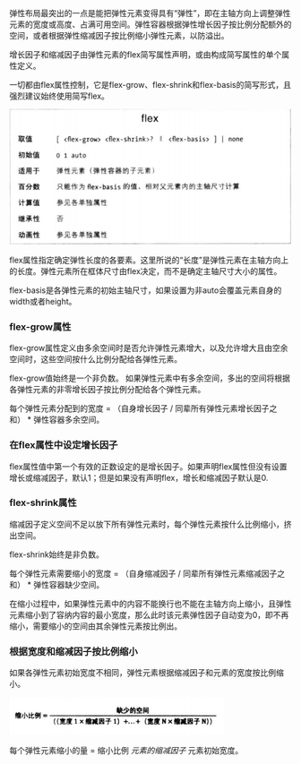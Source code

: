 弹性布局最突出的一点是能把弹性元素变得具有“弹性”，即在主轴方向上调整弹性元素的宽度或高度、占满可用空间。弹性容器根据弹性增长因子按比例分配额外的空间，或者根据弹性缩减因子按比例缩小弹性元素，以防溢出。

增长因子和缩减因子由弹性元素的flex简写属性声明，或由构成简写属性的单个属性定义。

一切都由flex属性控制，它是flex-grow、flex-shrink和flex-basis的简写形式，且强烈建议始终使用简写flex。

![](flex.png)

flex属性指定确定弹性长度的各要素。这里所说的“长度”是弹性元素在主轴方向上的长度。弹性元素所在框体尺寸由flex决定，而不是确定主轴尺寸大小的属性。

flex-basis是各弹性元素的初始主轴尺寸，如果设置为非auto会覆盖元素自身的width或者height。

### flex-grow属性

flex-grow属性定义由多余空间时是否允许弹性元素增大，以及允许增大且由空余空间时，这些空间按什么比例分配给各弹性元素。

flex-grow值始终是一个非负数。
如果弹性元素中有多余空间，多出的空间将根据各弹性元素的非零增长因子按比例分配给各个弹性元素。

每个弹性元素分配到的宽度 = （自身增长因子 / 同辈所有弹性元素增长因子之和） * 弹性容器多余空间。

### 在flex属性中设定增长因子

flex属性值中第一个有效的正数设定的是增长因子。如果声明flex属性但没有设置增长或缩减因子，默认1；但是如果没有声明flex，增长和缩减因子默认是0.

### flex-shrink属性

缩减因子定义空间不足以放下所有弹性元素时，每个弹性元素按什么比例缩小，挤出空间。

flex-shrink始终是非负数。

每个弹性元素需要缩小的宽度 = （自身缩减因子 / 同辈所有弹性元素缩减因子之和） * 弹性容器缺少空间。

在缩小过程中，如果弹性元素中的内容不能换行也不能在主轴方向上缩小，且弹性元素缩小到了容纳内容的最小宽度，那么此时该元素弹性因子自动变为0，即不再缩小，需要缩小的空间由其余弹性元素按比例出。

### 根据宽度和缩减因子按比例缩小

如果各弹性元素初始宽度不相同，弹性元素根据缩减因子和元素的宽度按比例缩小。

![](根据宽度和缩减因子按比例缩小.png)

每个弹性元素缩小的量 = 缩小比例 *元素的缩减因子* 元素初始宽度。
